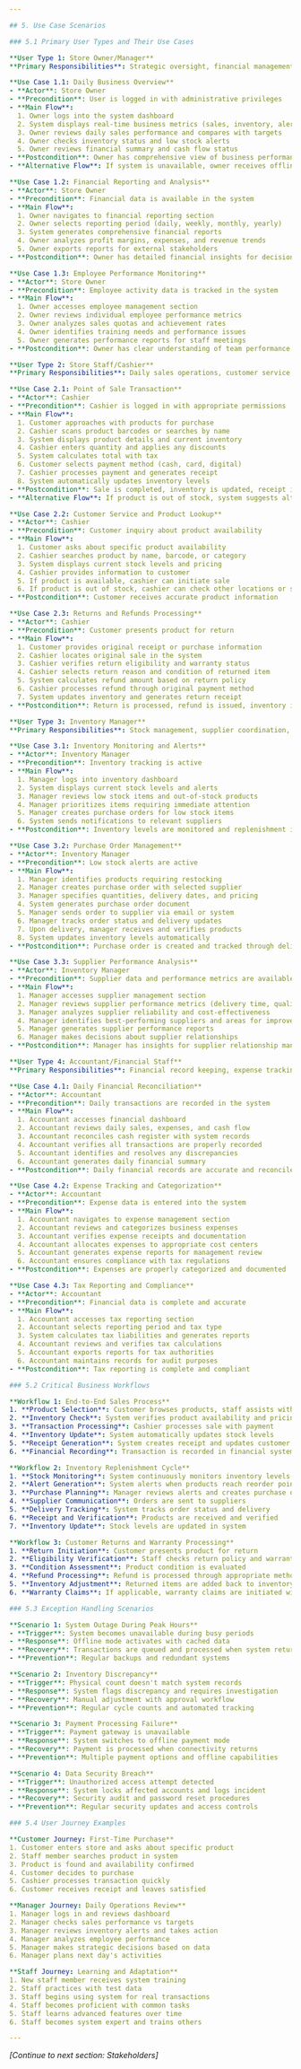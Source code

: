 ```yaml
---

## 5. Use Case Scenarios

### 5.1 Primary User Types and Their Use Cases

**User Type 1: Store Owner/Manager**
**Primary Responsibilities**: Strategic oversight, financial management, performance monitoring

**Use Case 1.1: Daily Business Overview**
- **Actor**: Store Owner
- **Precondition**: User is logged in with administrative privileges
- **Main Flow**:
  1. Owner logs into the system dashboard
  2. System displays real-time business metrics (sales, inventory, alerts)
  3. Owner reviews daily sales performance and compares with targets
  4. Owner checks inventory status and low stock alerts
  5. Owner reviews financial summary and cash flow status
- **Postcondition**: Owner has comprehensive view of business performance
- **Alternative Flow**: If system is unavailable, owner receives offline dashboard with cached data

**Use Case 1.2: Financial Reporting and Analysis**
- **Actor**: Store Owner
- **Precondition**: Financial data is available in the system
- **Main Flow**:
  1. Owner navigates to financial reporting section
  2. Owner selects reporting period (daily, weekly, monthly, yearly)
  3. System generates comprehensive financial reports
  4. Owner analyzes profit margins, expenses, and revenue trends
  5. Owner exports reports for external stakeholders
- **Postcondition**: Owner has detailed financial insights for decision-making

**Use Case 1.3: Employee Performance Monitoring**
- **Actor**: Store Owner
- **Precondition**: Employee activity data is tracked in the system
- **Main Flow**:
  1. Owner accesses employee management section
  2. Owner reviews individual employee performance metrics
  3. Owner analyzes sales quotas and achievement rates
  4. Owner identifies training needs and performance issues
  5. Owner generates performance reports for staff meetings
- **Postcondition**: Owner has clear understanding of team performance

**User Type 2: Store Staff/Cashier**
**Primary Responsibilities**: Daily sales operations, customer service, inventory checks

**Use Case 2.1: Point of Sale Transaction**
- **Actor**: Cashier
- **Precondition**: Cashier is logged in with appropriate permissions
- **Main Flow**:
  1. Customer approaches with products for purchase
  2. Cashier scans product barcodes or searches by name
  3. System displays product details and current inventory
  4. Cashier enters quantity and applies any discounts
  5. System calculates total with tax
  6. Customer selects payment method (cash, card, digital)
  7. Cashier processes payment and generates receipt
  8. System automatically updates inventory levels
- **Postcondition**: Sale is completed, inventory is updated, receipt is generated
- **Alternative Flow**: If product is out of stock, system suggests alternatives

**Use Case 2.2: Customer Service and Product Lookup**
- **Actor**: Cashier
- **Precondition**: Customer inquiry about product availability
- **Main Flow**:
  1. Customer asks about specific product availability
  2. Cashier searches product by name, barcode, or category
  3. System displays current stock levels and pricing
  4. Cashier provides information to customer
  5. If product is available, cashier can initiate sale
  6. If product is out of stock, cashier can check other locations or suggest alternatives
- **Postcondition**: Customer receives accurate product information

**Use Case 2.3: Returns and Refunds Processing**
- **Actor**: Cashier
- **Precondition**: Customer presents product for return
- **Main Flow**:
  1. Customer provides original receipt or purchase information
  2. Cashier locates original sale in the system
  3. Cashier verifies return eligibility and warranty status
  4. Cashier selects return reason and condition of returned item
  5. System calculates refund amount based on return policy
  6. Cashier processes refund through original payment method
  7. System updates inventory and generates return receipt
- **Postcondition**: Return is processed, refund is issued, inventory is updated

**User Type 3: Inventory Manager**
**Primary Responsibilities**: Stock management, supplier coordination, purchase planning

**Use Case 3.1: Inventory Monitoring and Alerts**
- **Actor**: Inventory Manager
- **Precondition**: Inventory tracking is active
- **Main Flow**:
  1. Manager logs into inventory dashboard
  2. System displays current stock levels and alerts
  3. Manager reviews low stock items and out-of-stock products
  4. Manager prioritizes items requiring immediate attention
  5. Manager creates purchase orders for low stock items
  6. System sends notifications to relevant suppliers
- **Postcondition**: Inventory levels are monitored and replenishment is initiated

**Use Case 3.2: Purchase Order Management**
- **Actor**: Inventory Manager
- **Precondition**: Low stock alerts are active
- **Main Flow**:
  1. Manager identifies products requiring restocking
  2. Manager creates purchase order with selected supplier
  3. Manager specifies quantities, delivery dates, and pricing
  4. System generates purchase order document
  5. Manager sends order to supplier via email or system
  6. Manager tracks order status and delivery updates
  7. Upon delivery, manager receives and verifies products
  8. System updates inventory levels automatically
- **Postcondition**: Purchase order is created and tracked through delivery

**Use Case 3.3: Supplier Performance Analysis**
- **Actor**: Inventory Manager
- **Precondition**: Supplier data and performance metrics are available
- **Main Flow**:
  1. Manager accesses supplier management section
  2. Manager reviews supplier performance metrics (delivery time, quality, pricing)
  3. Manager analyzes supplier reliability and cost-effectiveness
  4. Manager identifies best-performing suppliers and areas for improvement
  5. Manager generates supplier performance reports
  6. Manager makes decisions about supplier relationships
- **Postcondition**: Manager has insights for supplier relationship management

**User Type 4: Accountant/Financial Staff**
**Primary Responsibilities**: Financial record keeping, expense tracking, compliance reporting

**Use Case 4.1: Daily Financial Reconciliation**
- **Actor**: Accountant
- **Precondition**: Daily transactions are recorded in the system
- **Main Flow**:
  1. Accountant accesses financial dashboard
  2. Accountant reviews daily sales, expenses, and cash flow
  3. Accountant reconciles cash register with system records
  4. Accountant verifies all transactions are properly recorded
  5. Accountant identifies and resolves any discrepancies
  6. Accountant generates daily financial summary
- **Postcondition**: Daily financial records are accurate and reconciled

**Use Case 4.2: Expense Tracking and Categorization**
- **Actor**: Accountant
- **Precondition**: Expense data is entered into the system
- **Main Flow**:
  1. Accountant navigates to expense management section
  2. Accountant reviews and categorizes business expenses
  3. Accountant verifies expense receipts and documentation
  4. Accountant allocates expenses to appropriate cost centers
  5. Accountant generates expense reports for management review
  6. Accountant ensures compliance with tax regulations
- **Postcondition**: Expenses are properly categorized and documented

**Use Case 4.3: Tax Reporting and Compliance**
- **Actor**: Accountant
- **Precondition**: Financial data is complete and accurate
- **Main Flow**:
  1. Accountant accesses tax reporting section
  2. Accountant selects reporting period and tax type
  3. System calculates tax liabilities and generates reports
  4. Accountant reviews and verifies tax calculations
  5. Accountant exports reports for tax authorities
  6. Accountant maintains records for audit purposes
- **Postcondition**: Tax reporting is complete and compliant

### 5.2 Critical Business Workflows

**Workflow 1: End-to-End Sales Process**
1. **Product Selection**: Customer browses products, staff assists with selection
2. **Inventory Check**: System verifies product availability and pricing
3. **Transaction Processing**: Cashier processes sale with payment
4. **Inventory Update**: System automatically updates stock levels
5. **Receipt Generation**: System creates receipt and updates customer history
6. **Financial Recording**: Transaction is recorded in financial system

**Workflow 2: Inventory Replenishment Cycle**
1. **Stock Monitoring**: System continuously monitors inventory levels
2. **Alert Generation**: System alerts when products reach reorder points
3. **Purchase Planning**: Manager reviews alerts and creates purchase orders
4. **Supplier Communication**: Orders are sent to suppliers
5. **Delivery Tracking**: System tracks order status and delivery
6. **Receipt and Verification**: Products are received and verified
7. **Inventory Update**: Stock levels are updated in system

**Workflow 3: Customer Returns and Warranty Processing**
1. **Return Initiation**: Customer presents product for return
2. **Eligibility Verification**: Staff checks return policy and warranty status
3. **Condition Assessment**: Product condition is evaluated
4. **Refund Processing**: Refund is processed through appropriate method
5. **Inventory Adjustment**: Returned items are added back to inventory
6. **Warranty Claims**: If applicable, warranty claims are initiated with suppliers

### 5.3 Exception Handling Scenarios

**Scenario 1: System Outage During Peak Hours**
- **Trigger**: System becomes unavailable during busy periods
- **Response**: Offline mode activates with cached data
- **Recovery**: Transactions are queued and processed when system returns
- **Prevention**: Regular backups and redundant systems

**Scenario 2: Inventory Discrepancy**
- **Trigger**: Physical count doesn't match system records
- **Response**: System flags discrepancy and requires investigation
- **Recovery**: Manual adjustment with approval workflow
- **Prevention**: Regular cycle counts and automated tracking

**Scenario 3: Payment Processing Failure**
- **Trigger**: Payment gateway is unavailable
- **Response**: System switches to offline payment mode
- **Recovery**: Payment is processed when connectivity returns
- **Prevention**: Multiple payment options and offline capabilities

**Scenario 4: Data Security Breach**
- **Trigger**: Unauthorized access attempt detected
- **Response**: System locks affected accounts and logs incident
- **Recovery**: Security audit and password reset procedures
- **Prevention**: Regular security updates and access controls

### 5.4 User Journey Examples

**Customer Journey: First-Time Purchase**
1. Customer enters store and asks about specific product
2. Staff member searches product in system
3. Product is found and availability confirmed
4. Customer decides to purchase
5. Cashier processes transaction quickly
6. Customer receives receipt and leaves satisfied

**Manager Journey: Daily Operations Review**
1. Manager logs in and reviews dashboard
2. Manager checks sales performance vs targets
3. Manager reviews inventory alerts and takes action
4. Manager analyzes employee performance
5. Manager makes strategic decisions based on data
6. Manager plans next day's activities

**Staff Journey: Learning and Adaptation**
1. New staff member receives system training
2. Staff practices with test data
3. Staff begins using system for real transactions
4. Staff becomes proficient with common tasks
5. Staff learns advanced features over time
6. Staff becomes system expert and trains others

---
```


*[Continue to next section: Stakeholders]*
